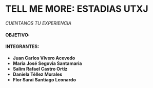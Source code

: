 # TELL ME MORE: ESTADIAS UTXJ
_CUENTANOS TU EXPERIENCIA_




#### OBJETIVO:

#### INTEGRANTES:

* **Juan Carlos Vivero Acevedo**
* **Maria José Segovia Santamaria**
* **Salim Rafael Castro Ortíz**
* **Daniela Téllez Morales**
* **Flor Sarai Santiago Leonardo**

